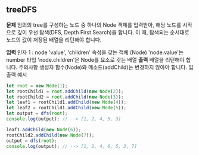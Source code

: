 ## treeDFS

**문제**
임의의 tree를 구성하는 노드 중 하나의 Node 객체를 입력받아, 해당 노드를 시작으로 깊이 우선 탐색(DFS, Depth First Search)을 합니다. 이 때, 탐색되는 순서대로 노드의 값이 저장된 배열을 리턴해야 합니다.

**입력**
인자 1 : node
'value', 'children' 속성을 갖는 객체 (Node)
'node.value'는 number 타입
'node.children'은 Node를 요소로 갖는 배열
**출력**
배열을 리턴해야 합니다.
주의사항
생성자 함수(Node)와 메소드(addChild)는 변경하지 않아야 합니다.
입출력 예시

```jsx
let root = new Node(1);
let rootChild1 = root.addChild(new Node(2));
let rootChild2 = root.addChild(new Node(3));
let leaf1 = rootChild1.addChild(new Node(4));
let leaf2 = rootChild1.addChild(new Node(5));
let output = dfs(root);
console.log(output); // --> [1, 2, 4, 5, 3]

leaf1.addChild(new Node(6));
rootChild2.addChild(new Node(7));
output = dfs(root);
console.log(output); // --> [1, 2, 4, 6, 5, 3, 7]
```

